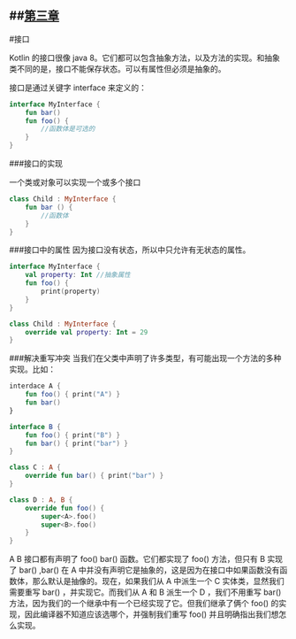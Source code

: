 ##[第三章](https://github.com/kymjs/KotlinDoc-cn#第三章)
---
#接口

Kotlin 的接口很像 java 8。它们都可以包含抽象方法，以及方法的实现。和抽象类不同的是，接口不能保存状态。可以有属性但必须是抽象的。  
  
接口是通过关键字 interface 来定义的：
```kotlin
interface MyInterface {
    fun bar()
    fun foo() {
        //函数体是可选的
    }
}
```

###接口的实现

一个类或对象可以实现一个或多个接口

```kotlin
class Child : MyInterface {
    fun bar () {
        //函数体
    }
}
```

###接口中的属性
因为接口没有状态，所以中只允许有无状态的属性。
```kotlin
interface MyInterface {
    val property: Int //抽象属性
    fun foo() {
        print(property)
    }
}

class Child : MyInterface {
    override val property: Int = 29
}
```

###解决重写冲突
当我们在父类中声明了许多类型，有可能出现一个方法的多种实现。比如：
```kotlin
interdace A {
    fun foo() { print("A") }
    fun bar()
}

interface B {
    fun foo() { print("B") }
    fun bar() { print("bar") }
}

class C : A {
    override fun bar() { print("bar") }
}

class D : A, B {
    override fun foo() {
        super<A>.foo()
        super<B>.foo()
    }
}
```
A B 接口都有声明了 foo() bar() 函数。它们都实现了 foo() 方法，但只有 B 实现了 bar() ,bar() 在 A 中并没有声明它是抽象的，这是因为在接口中如果函数没有函数体，那么默认是抽像的。现在，如果我们从 A 中派生一个 C 实体类，显然我们需要重写 bar() ，并实现它。而我们从 A 和 B 派生一个 D ，我们不用重写 bar() 方法，因为我们的一个继承中有一个已经实现了它。但我们继承了俩个 foo() 的实现，因此编译器不知道应该选哪个，并强制我们重写 foo() 并且明确指出我们想怎么实现。